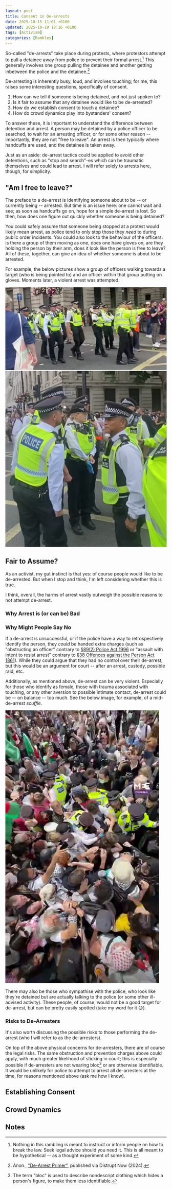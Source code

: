 ```yaml
---
layout: post
title: Consent in De-arrests
date: 2025-10-15 11:01 +0100
updated: 2025-10-19 18:16 +0100
tags: [Activism]
categories: [Rambles]
---
```


So-called "de-arrests" take place during protests, where protestors attempt to pull a detainee away from police to prevent their formal arrest.[^legal]
This generally involves one group pulling the detainee and another getting inbetween the police and the detainee.[^de-arrest-primer]

De-arresting is inherently busy, loud, and involves touching; for me, this raises some interesting questions, specifically of consent.

1. How can we tell if someone is being detained, and not just spoken to?
2. Is it fair to assume that any detainee would like to be de-arrested?
3. How do we establish consent to touch a detainee?
4. How do crowd dynamics play into bystanders' consent?

To answer these, it is important to understand the difference between detention and arrest.
A person may be detained by a police officer to be searched, to wait for an arresting officer, or for some other reason -- importantly, they are not "free to leave".
An arrest is then typically where handcuffs are used, and the detainee is taken away.

Just as an aside: de-arrest tactics could be applied to avoid other detentions, such as "stop and search"-es which can be traumatic themselves and could lead to arrest.
I will refer solely to arrests here, though, for simplicity.

## "Am I free to leave?"
The preface to a de-arrest is identifying someone about to be -- or currently being -- arrested.
But time is an issue here: one cannot wait and see; as soon as handcuffs go on, hope for a simple de-arrest is lost.
So then, how does one figure out quickly whether someone is being detained?

You could safely assume that someone being stopped at a protest would likely mean arrest, as police tend to only stop those they _need_ to during public order incidents.
You could also look to the behaviour of the officers: is there a group of them moving as one, does one have gloves on, are they holding the person by their arm, does it look like the person is free to leave?
All of these, together, can give an idea of whether someone is about to be arrested.

For example, the below pictures show a group of officers walking towards a target (who is being pointed to) and an officer within that group putting on gloves.
Moments later, a violent arrest was attempted.

![A group of officers, with the front one pointing offscreen.](/assets/img/arrest-squad.png)
![A group of officers, one putting on gloves.](/assets/img/arrest-squad-gloves.png)

## Fair to Assume?
As an activist, my gut instinct is that yes: of course people would like to be de-arrested.
But when I stop and think, I'm left considering whether this is true.

I think, overall, the harms of arrest vastly outweigh the possible reasons to not attempt de-arrest.

### Why Arrest is (or can be) Bad


### Why Might People Say No
If a de-arrest is unsuccessful, or if the police have a way to retrospectively identify the person, they _could_ be handed extra charges (such as "obstructing an officer" contrary to [&sect;89(2) Police Act 1996](https://www.legislation.gov.uk/ukpga/1996/16/section/89) or "assault with intent to resist arrest" contrary to [&sect;38 Offences against the Person Act 1861](https://www.legislation.gov.uk/ukpga/Vict/24-25/100/section/38)).
While they could argue that they had no control over their de-arrest, but this would be an argument for court -- after an arrest, custody, possible raid, etc.

Additionally, as mentioned above, de-arrest can be very violent. 
Especially for those who identify as female, those with trauma associated with touching, or any other aversion to possible intimate contact, de-arrest could be -- on balance -- too much.
See the below image, for example, of a mid-de-arrest _scuffle_.

![](/assets/img/scuffle-1.png)

There may also be those who sympathise with the police, who look like they're detained but are actually talking to the police (or some other ill-advised activity).
These people, of course, would not be a good target for de-arrest, but can be pretty easily spotted (take my word for it 😉).

### Risks to De-Arresters
It's also worth discussing the possible risks to those performing the de-arrest (who I will refer to as the de-arresters).

On top of the above physical concerns for de-arresters, there are of course the legal risks.
The same obstruction and prevention charges above could apply, with much greater likelihood of sticking in court; this is especially possible if de-arresters are not wearing bloc[^bloc] or are otherwise identifiable.
It would be unlikely for police to attempt to arrest all de-arresters at the time, for reasons mentioned above (ask me how I know).

## Establishing Consent

## Crowd Dynamics

## Notes
[^legal]: Nothing in this rambling is meant to instruct or inform people on how to break the law.
    Seek legal advice should you need it.
    This is all meant to be hypothetical -- as a thought experiment of some kind.

[^de-arrest-primer]: Anon., ["De-Arrest Primer"](https://disruptnow.org/defining-the-enemy/de-arrest-primer-anonymous-2024), published via Distrupt Now (2024).
[^bloc]: The term "bloc" is used to describe nondescript clothing which hides a person's figure, to make them less identifiable.
